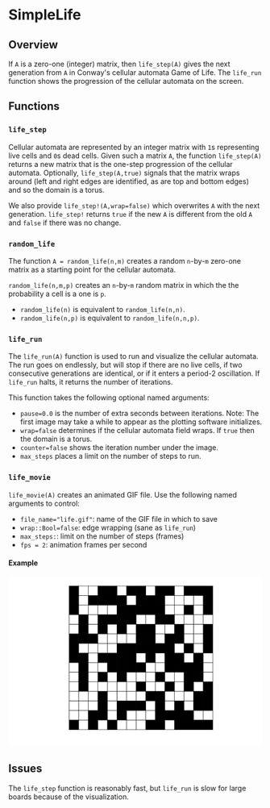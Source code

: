 # SimpleLife

## Overview

If `A` is a zero-one (integer) matrix, then `life_step(A)` gives the next
generation from `A` in Conway's cellular automata Game of Life.
The `life_run` function shows the progression of the cellular
automata on the screen.

## Functions

###  `life_step`
Cellular automata are represented by an integer matrix with `1`s representing
live cells and `0`s dead cells. Given such a matrix `A`, the function
`life_step(A)` returns a new matrix that is the one-step progression
of the cellular automata. Optionally, `life_step(A,true)` signals that
the matrix wraps around (left and right edges are identified,
as are top and bottom edges) and so the domain is a torus.

We also provide `life_step!(A,wrap=false)` which overwrites `A` with the next
generation. `life_step!` returns `true` if the new `A` is different from
the old `A` and `false` if there was no change.



### `random_life`

The function `A = random_life(n,m)` creates a random `n`-by-`m` zero-one
matrix as a starting point for the cellular automata.

`random_life(n,m,p)` creates an `n`-by-`m` random matrix in which the
the probability a cell is a one is `p`.
* `random_life(n)` is equivalent to `random_life(n,n)`.
* `random_life(n,p)` is equivalent to `random_life(n,n,p)`.

### `life_run`

The `life_run(A)` function is used to run and visualize the cellular
automata. The run goes on endlessly, but will stop if there are no
live cells, if two consecutive
generations are identical, or if it enters a period-2 oscillation.
If `life_run` halts, it returns the number of iterations.



This function takes the following optional named arguments:

* `pause=0.0` is the number of extra seconds between iterations. Note: The
first image may take a while to appear as the plotting software
initializes.
* `wrap=false` determines if the cellular automata field wraps. If `true`
then the domain is a torus.
* `counter=false` shows the iteration number under the image.
* `max_steps` places a limit on the number of steps to run.


###  `life_movie`

`life_movie(A)` creates an animated GIF file. Use the following named
arguments to control:
* `file_name="life.gif"`: name of the GIF file in which to save
* `wrap::Bool=false`: edge wrapping (sane as `life_run`)
* `max_steps:`: limit on the number of steps (frames)
* `fps = 2`: animation frames per second

#### Example

![](./life.gif)

## Issues

The `life_step` function is reasonably fast, but `life_run` is slow for large
boards because of the visualization.

